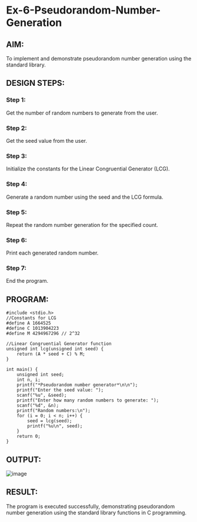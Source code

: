 # Ex-6-Pseudorandom-Number-Generation
## AIM:

To implement and demonstrate pseudorandom number generation using the standard library.

## DESIGN STEPS:
### Step 1:
Get the number of random numbers to generate from the user.

### Step 2:
Get the seed value from the user.

### Step 3:
Initialize the constants for the Linear Congruential Generator (LCG).

### Step 4:
Generate a random number using the seed and the LCG formula.

### Step 5:
Repeat the random number generation for the specified count.

### Step 6:
Print each generated random number.

### Step 7:
End the program.

## PROGRAM:
```
#include <stdio.h>
//Constants for LCG
#define A 1664525
#define C 1013904223
#define M 4294967296 // 2^32

//Linear Congruential Generator function
unsigned int lcg(unsigned int seed) {
    return (A * seed + C) % M;
}

int main() {
    unsigned int seed;
    int n, i;
    printf("*Pseudorandom number generator*\n\n");
    printf("Enter the seed value: ");
    scanf("%u", &seed);
    printf("Enter how many random numbers to generate: ");
    scanf("%d", &n);
    printf("Random numbers:\n");
    for (i = 0; i < n; i++) {
        seed = lcg(seed);
        printf("%u\n", seed);
    }
    return 0;
}
```
## OUTPUT:

![image](https://github.com/user-attachments/assets/e206d2cc-93b8-4fdb-9019-331d27878492)



## RESULT:

The program is executed successfully, demonstrating pseudorandom number generation using the standard library functions in C programming.
